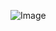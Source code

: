 ![Image](https://user-images.githubusercontent.com/103283828/162517312-ce0ccfe2-5dbc-4de6-837a-a08dbc788926.png)
